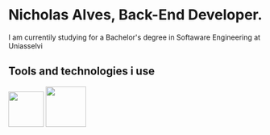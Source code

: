 # Nicholas Alves, Back-End Developer.

I am currentily studying for a Bachelor's degree in Softaware Engineering at Uniasselvi

## Tools and technologies i use 
<img src="https://cdn.icon-icons.com/icons2/2699/PNG/96/golang_logo_icon_171073.png" width="70px" heigth="70px"> <img src="https://dwglogo.com/wp-content/uploads/2017/09/Postgresql_logo.png" width="80px" heigth="80px">
